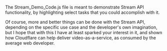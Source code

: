 The Stream_Demo_Code.js file is meant to demonstrate Stream API functionality, by highlighting select tasks that you could accomplish with it.

Of course, more and better things can be done with the Stream API, depending on the specific use case and the developer's own imagination, but I hope that with this I have at least sparked your interest in it, and shown how Cloudflare can help deliver video-as-a-service, as consumed by the average web developer.
